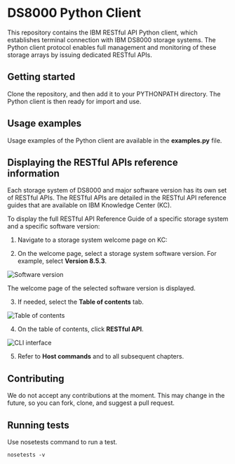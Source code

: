 # DS8000 Python Client

This repository contains the IBM RESTful API Python client, which establishes terminal connection with IBM DS8000 storage systems. The Python client protocol enables full management and monitoring of these storage arrays by issuing dedicated RESTful APIs.

## Getting started

Clone the repository, and then add it to your PYTHONPATH directory. The Python client is then ready for import and use.

## Usage examples

Usage examples of the Python client are available in the **examples.py** file.

## Displaying the RESTful APIs reference information

Each storage system of DS8000 and major software version has its own set of RESTful APIs. The RESTful APIs are detailed in the RESTful API reference guides that are available on IBM Knowledge Center (KC).

To display the full RESTful API Reference Guide of a specific storage system and a specific software version:

1.	Navigate to a storage system welcome page on KC:


2. On the welcome page, select a storage system software version. For example, select **Version 8.5.3**.

![Software version](https://github.com/IBM/pyds8k/blob/master/images/1.jpg)

The welcome page of the selected software version is displayed.

3. If needed, select the **Table of contents** tab.

![Table of contents](https://github.com/IBM/pyds8k/blob/master/images/2.jpg)

4. On the table of contents, click **RESTful API**.

![CLI interface](https://github.com/IBM/pyds8k/blob/master/images/3.jpg)

5.	Refer to **Host commands** and to all subsequent chapters.

## Contributing
We do not accept any contributions at the moment. This may change in the future, so you can fork, clone, and suggest a pull request.

## Running tests
Use nosetests command to run a test.

    nosetests -v
